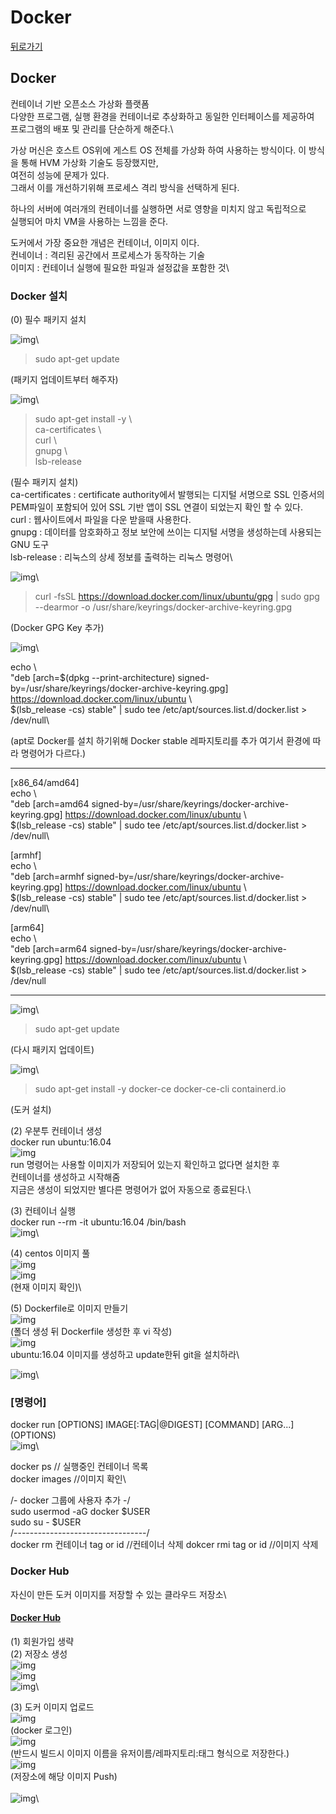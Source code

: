 # Docker

[뒤로가기](./)

## Docker

컨테이너 기반 오픈소스 가상화 플랫폼\
다양한 프로그램, 실행 환경을 컨테이너로 추상화하고 동일한 인터페이스를 제공하여\
프로그램의 배포 및 관리를 단순하게 해준다.\


가상 머신은 호스트 OS위에 게스트 OS 전체를 가상화 하여 사용하는 방식이다. 이 방식을 통해 HVM 가상화 기술도 등장했지만,\
여전히 성능에 문제가 있다.\
그래서 이를 개선하기위해 프로세스 격리 방식을 선택하게 된다.

하나의 서버에 여러개의 컨테이너를 실행하면 서로 영향을 미치지 않고 독립적으로\
실행되어 마치 VM을 사용하는 느낌을 준다.

도커에서 가장 중요한 개념은 컨테이너, 이미지 이다.\
컨네이너 : 격리된 공간에서 프로세스가 동작하는 기술\
이미지 : 컨테이너 실행에 필요한 파일과 설정값을 포함한 것\


### Docker 설치

(0) 필수 패키지 설치

![img](Data/Img/docker1.png)\


> sudo apt-get update

(패키지 업데이트부터 해주자)

![img](Data/Img/docker2.png)\


> sudo apt-get install -y \\\
> ca-certificates \\\
> curl \\\
> gnupg \\\
> lsb-release

(필수 패키지 설치)\
ca-certificates : certificate authority에서 발행되는 디지털 서명으로 SSL 인증서의 PEM파일이 포함되어 있어 SSL 기반 앱이 SSL 연결이 되었는지 확인 할 수 있다.\
curl : 웹사이트에서 파일을 다운 받을때 사용한다.\
gnupg : 데이터를 암호화하고 정보 보안에 쓰이는 디지털 서명을 생성하는데 사용되는 GNU 도구\
lsb-release : 리눅스의 상세 정보를 출력하는 리눅스 명령어\


![img](Data/Img/docker12.png)\


> curl -fsSL https://download.docker.com/linux/ubuntu/gpg | sudo gpg --dearmor -o /usr/share/keyrings/docker-archive-keyring.gpg

(Docker GPG Key 추가)

![img](Data/Img/docker13.png)\


echo \\\
"deb \[arch=$(dpkg --print-architecture) signed-by=/usr/share/keyrings/docker-archive-keyring.gpg] https://download.docker.com/linux/ubuntu \\\
$(lsb\_release -cs) stable" | sudo tee /etc/apt/sources.list.d/docker.list > /dev/null\


(apt로 Docker를 설치 하기위해 Docker stable 레파지토리를 추가 여기서 환경에 따라 명령어가 다르다.)

***

\[x86\_64/amd64]\
echo \\\
"deb \[arch=amd64 signed-by=/usr/share/keyrings/docker-archive-keyring.gpg] https://download.docker.com/linux/ubuntu \\\
$(lsb\_release -cs) stable" | sudo tee /etc/apt/sources.list.d/docker.list > /dev/null\


\[armhf]\
echo \\\
"deb \[arch=armhf signed-by=/usr/share/keyrings/docker-archive-keyring.gpg] https://download.docker.com/linux/ubuntu \\\
$(lsb\_release -cs) stable" | sudo tee /etc/apt/sources.list.d/docker.list > /dev/null\


\[arm64]\
echo \\\
"deb \[arch=arm64 signed-by=/usr/share/keyrings/docker-archive-keyring.gpg] https://download.docker.com/linux/ubuntu \\\
$(lsb\_release -cs) stable" | sudo tee /etc/apt/sources.list.d/docker.list > /dev/null

***

![img](Data/Img/docker1.png)\


> sudo apt-get update

(다시 패키지 업데이트)

![img](Data/Img/docker14.png)\


> sudo apt-get install -y docker-ce docker-ce-cli containerd.io

(도커 설치)

(2) 우분투 컨테이너 생성\
docker run ubuntu:16.04\
![img](Data/Img/docker4.png)\
run 명령어는 사용할 이미지가 저장되어 있는지 확인하고 없다면 설치한 후\
컨테이너를 생성하고 시작해줌\
지금은 생성이 되었지만 별다른 명령어가 없어 자동으로 종료된다.\


(3) 컨테이너 실행\
docker run --rm -it ubuntu:16.04 /bin/bash\
![img](Data/Img/docker5.png)\


(4) centos 이미지 풀\
![img](Data/Img/docker6.png)\
![img](Data/Img/docker7.png)\
(현재 이미지 확인)\


(5) Dockerfile로 이미지 만들기\
![img](Data/Img/docker8.png)\
(폴더 생성 뒤 Dockerfile 생성한 후 vi 작성)\
![img](Data/Img/docker9.png)\
ubuntu:16.04 이미지를 생성하고 update한뒤 git을 설치하라\


![img](Data/Img/docker10.png)\


### \[명령어] 

docker run \[OPTIONS] IMAGE\[:TAG|@DIGEST] \[COMMAND] \[ARG...]\
(OPTIONS)\
![img](Data/Img/docker3.png)\


docker ps // 실행중인 컨테이너 목록\
docker images //이미지 확인\


/- docker 그룹에 사용자 추가 -/\
sudo usermod -aG docker $USER\
sudo su - $USER\
/---------------------------------/\
docker rm 컨테이너 tag or id //컨테이너 삭제 dokcer rmi tag or id //이미지 삭제

### Docker Hub

자신이 만든 도커 이미지를 저장할 수 있는 클라우드 저장소\


#### [Docker Hub](https://hub.docker.com/)

(1) 회원가입 생략\
(2) 저장소 생성\
![img](Data/Img/hub1.png)\
![img](Data/Img/hub2.png)\
![img](Data/Img/hub3.png)\


(3) 도커 이미지 업로드\
![img](Data/Img/hub4.png)\
(docker 로그인)\
![img](Data/Img/hub5.png)\
(반드시 빌드시 이미지 이름을 유저이름/레파지토리:태그 형식으로 저장한다.)\
![img](Data/Img/hub6.png)\
(저장소에 해당 이미지 Push)\
\
![img](Data/Img/hub7.png)\
